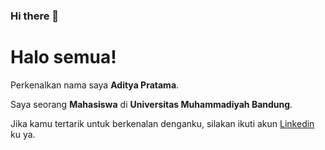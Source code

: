 ### Hi there 👋

# Halo semua! 

Perkenalkan nama saya **Aditya Pratama**.

Saya seorang **Mahasiswa** di **Universitas Muhammadiyah Bandung**.

Jika kamu tertarik untuk berkenalan denganku, silakan ikuti akun [Linkedin](https://www.linkedin.com/in/aditya-pratama-8b4839267/) ku ya.
